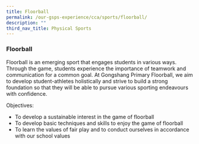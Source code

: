 ```yaml
---
title: Floorball
permalink: /our-gsps-experience/cca/sports/floorball/
description: ""
third_nav_title: Physical Sports
---
```

### **Floorball**
Floorball is an emerging sport that engages students in various ways. Through the game, students experience the importance of teamwork and communication for a common goal. At Gongshang Primary Floorball, we aim to develop student-athletes holistically and strive to build a strong foundation so that they will be able to pursue various sporting endeavours with confidence.

Objectives: 
* To develop a sustainable interest in the game of floorball 
* To develop basic techniques and skills to enjoy the game of floorball
* To learn the values of fair play and to conduct ourselves in accordance with our school values